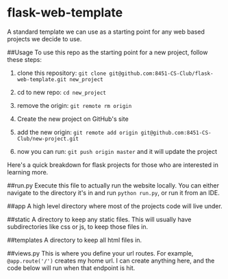 # flask-web-template
A standard template we can use as a starting point for any web based projects we decide to use.

##Usage
To use this repo as the starting point for a new project, follow these steps:

1) clone this repository: `git clone git@github.com:8451-CS-Club/flask-web-template.git new_project`

2) cd to new repo: `cd new_project`

3) remove the origin: `git remote rm origin`

4) Create the new project on GitHub's site

5) add the new origin: `git remote add origin git@github.com:8451-CS-Club/new-project.git`

6) now you can run: `git push origin master` and it will update the project


Here's a quick breakdown for flask projects for those who are interested in learning more.

##run.py
Execute this file to actually run the website locally. You can either navigate to the directory it's in and run `python run.py`, or run it from an IDE.

##app
A high level directory where most of the projects code will live under.

##static
A directory to keep any static files. This will usually have subdirectories like css or js, to keep those files in.

##templates
A directory to keep all html files in.

##views.py
This is where you define your url routes. For example, `@app.route('/')` creates my home url. I can create anything here, and the code below will run when that endpoint is hit.
